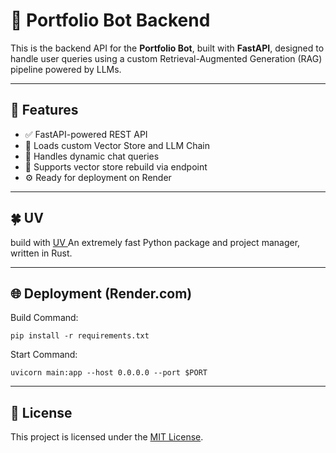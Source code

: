 # 📡 Portfolio Bot Backend

This is the backend API for the **Portfolio Bot**, built with **FastAPI**, designed to handle user queries using a custom Retrieval-Augmented Generation (RAG) pipeline powered by LLMs.

---

## 🚀 Features

- ✅ FastAPI-powered REST API
- 🤖 Loads custom Vector Store and LLM Chain
- 🧠 Handles dynamic chat queries
- 🔁 Supports vector store rebuild via endpoint
- ⚙️ Ready for deployment on Render

---

## 🍀 UV

build with [UV ](https://docs.astral.sh/uv/)
An extremely fast Python package and project manager, written in Rust.

---

## 🌐 Deployment (Render.com)


Build Command:
```
pip install -r requirements.txt
```

Start Command:
```
uvicorn main:app --host 0.0.0.0 --port $PORT
```

---

## 📃 License

This project is licensed under the [MIT License](./LICENSE).
